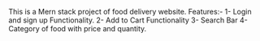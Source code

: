 This is a Mern stack project of food delivery website.
Features:-
1- Login and sign up Functionality.
2- Add to Cart Functionality 
3- Search Bar
4-Category of food with price and quantity.
